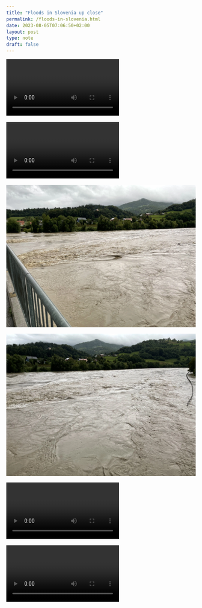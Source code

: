 ```yaml
---
title: "Floods in Slovenia up close"
permalink: /floods-in-slovenia.html
date: 2023-08-05T07:06:50+02:00
layout: post
type: note
draft: false
---
```


<video src="/assets/notes/floods/IMG_1471.mp4" controls></video>

<video src="/assets/notes/floods/IMG_1474.mp4" controls></video>

![](/assets/notes/floods/IMG_1469.webp)

![](/assets/notes/floods/IMG_1470.webp)

<video src="/assets/notes/floods/IMG_1461.mp4" controls></video>

<video src="/assets/notes/floods/IMG_1466.mp4" controls></video>
